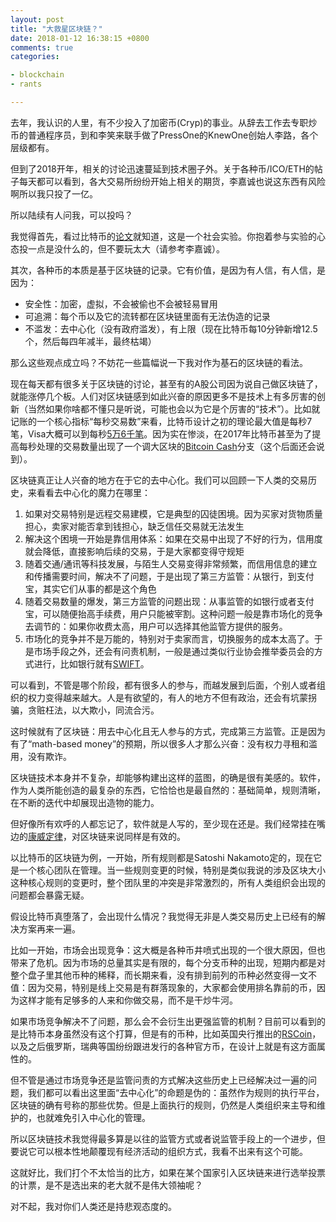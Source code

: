 ```yaml
---
layout: post
title: "大救星区块链？"
date: 2018-01-12 16:38:15 +0800
comments: true
categories: 

- blockchain
- rants

---
```


去年，我认识的人里，有不少投入了加密币(Cryp)的事业。从辞去工作去专职炒币的普通程序员，到和李笑来联手做了PressOne的KnewOne创始人李路，各个层级都有。

但到了2018开年，相关的讨论迅速蔓延到技术圈子外。关于各种币/ICO/ETH的帖子每天都可以看到，各大交易所纷纷开始上相关的期货，李嘉诚也说这东西有风险啊所以我只投了一亿。

所以陆续有人问我，可以投吗？

我觉得首先，看过比特币的[论文](https://bitcoin.org/en/bitcoin-paper)就知道，这是一个社会实验。你抱着参与实验的心态投一点是没什么的，但不要玩太大（请参考李嘉诚）。

其次，各种币的本质是基于区块链的记录。它有价值，是因为有人信，有人信，是因为：

* 安全性：加密，虚拟，不会被偷也不会被轻易冒用
* 可追溯：每个币以及它的流转都在区块链里面有无法伪造的记录
* 不滥发：去中心化（没有政府滥发），有上限（现在比特币每10分钟新增12.5个，然后每四年减半，最终枯竭）

那么这些观点成立吗？不妨花一些篇幅说一下我对作为基石的区块链的看法。

现在每天都有很多关于区块链的讨论，甚至有的A股公司因为说自己做区块链了，就能涨停几个板。人们对区块链感到如此兴奋的原因更多不是技术上有多厉害的创新（当然如果你啥都不懂只是听说，可能也会以为它是个厉害的“技术”）。比如就记账的一个核心指标“每秒交易数”来看，比特币设计之初的理论最大值是每秒7笔，Visa大概可以到每秒[5万6千笔](https://usa.visa.com/dam/VCOM/download/corporate/media/visa-fact-sheet-Jun2015.pdf)。因为实在惨淡，在2017年比特币甚至为了提高每秒处理的交易数量出现了一个调大区块的[Bitcoin Cash](https://en.wikipedia.org/wiki/Bitcoin_Cash)分支（这个后面还会说到）。

区块链真正让人兴奋的地方在于它的去中心化。我们可以回顾一下人类的交易历史，来看看去中心化的魔力在哪里：
 
1. 如果对交易特别是远程交易建模，它是典型的囚徒困境。因为买家对货物质量担心，卖家对能否拿到钱担心，缺乏信任交易就无法发生
2. 解决这个困境一开始是靠信用体系：如果在交易中出现了不好的行为，信用度就会降低，直接影响后续的交易，于是大家都变得守规矩
3. 随着交通/通讯等科技发展，与陌生人交易变得非常频繁，而信用信息的建立和传播需要时间，解决不了问题，于是出现了第三方监管：从银行，到支付宝，其实它们从事的都是这个角色
4. 随着交易数量的爆发，第三方监管的问题出现：从事监管的如银行或者支付宝，可以随便抬高手续费，用户只能被宰割。这种问题一般是靠市场化的竞争去调节的：如果你收费太高，用户可以选择其他监管方提供的服务。
5. 市场化的竞争并不是万能的，特别对于卖家而言，切换服务的成本太高了。于是市场手段之外，还会有问责机制，一般是通过类似行业协会推举委员会的方式进行，比如银行就有[SWIFT](https://www.swift.com/)。

可以看到，不管是哪个阶段，都有很多人的参与，而越发展到后面，个别人或者组织的权力变得越来越大。人是有欲望的，有人的地方不但有政治，还会有坑蒙拐骗，贪赃枉法，以大欺小，同流合污。

这时候就有了区块链：用去中心化且无人参与的方式，完成第三方监管。正是因为有了“math-based money”的预期，所以很多人才那么兴奋：没有权力寻租和滥用，没有欺诈。

区块链技术本身并不复杂，却能够构建出这样的蓝图，的确是很有美感的。软件，作为人类所能创造的最复杂的东西，它恰恰也是最自然的：基础简单，规则清晰，在不断的迭代中却展现出造物的能力。

但好像所有欢呼的人都忘记了，软件就是人写的，至少现在还是。我们经常挂在嘴边的[康威定律](https://lenciel.com/2017/02/the-real-success-by-doing-msa/)，对区块链来说同样是有效的。

以比特币的区块链为例，一开始，所有规则都是Satoshi Nakamoto定的，现在它是一个核心团队在管理。当一些规则变更的时候，特别是类似我说的涉及区块大小这种核心规则的变更时，整个团队里的冲突是非常激烈的，所有人类组织会出现的问题都会暴露无疑。

假设比特币真堕落了，会出现什么情况？我觉得无非是人类交易历史上已经有的解决方案再来一遍。

比如一开始，市场会出现竞争：这大概是各种币井喷式出现的一个很大原因，但也带来了危机。因为市场的总量其实是有限的，每个分支币种的出现，短期内都是对整个盘子里其他币种的稀释，而长期来看，没有排到前列的币种必然变得一文不值：因为交易，特别是线上交易是有群落现象的，大家都会使用排名靠前的币，因为这样才能有足够多的人来和你做交易，而不是干炒牛河。

如果市场竞争解决不了问题，那么会不会衍生出更强监管的机制？目前可以看到的是比特币本身虽然没有这个打算，但是有的币种，比如英国央行推出的[RSCoin](https://iohk.io/projects/rscoin/)，以及之后俄罗斯，瑞典等国纷纷跟进发行的各种官方币，在设计上就是有这方面属性的。

但不管是通过市场竞争还是监管问责的方式解决这些历史上已经解决过一遍的问题，我们都可以看出这里面“去中心化”的命题是伪的：虽然作为规则的执行平台，区块链的确有号称的那些优势。但是上面执行的规则，仍然是人类组织来主导和维护的，也就难免引入中心化的管理。

所以区块链技术我觉得最多算是以往的监管方式或者说监管手段上的一个进步，但要说它可以根本性地颠覆现有经济活动的组织方式，我看不出来有这个可能。

这就好比，我们打个不太恰当的比方，如果在某个国家引入区块链来进行选举投票的计票，是不是选出来的老大就不是伟大领袖呢？

对不起，我对你们人类还是持悲观态度的。


